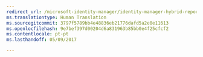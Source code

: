 ```yaml
---
redirect_url: /microsoft-identity-manager/identity-manager-hybrid-reporting-azure
ms.translationtype: Human Translation
ms.sourcegitcommit: 3797f5789bb4e48836eb21776dafd5a2e0e11613
ms.openlocfilehash: 9e7bef397d00204d6a831963b85bb0e4f25cfcf2
ms.contentlocale: pt-pt
ms.lasthandoff: 05/09/2017

---
```


